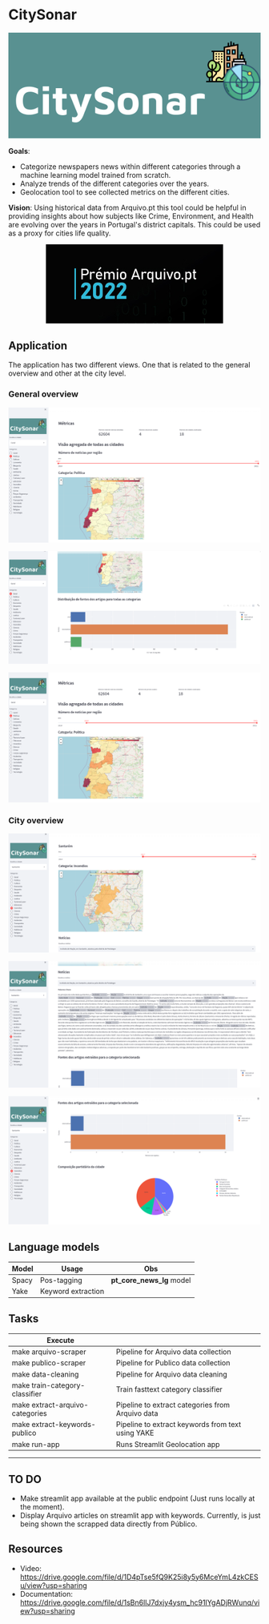 # CitySonar

<p align="center">
  <img src="images/citySonar.png"/>
</p>

**Goals**:

- Categorize newspapers news within different categories through a machine learning model trained from scratch.
- Analyze trends of the different categories over the years.
- Geolocation tool to see collected metrics on the different cities.

**Vision**: Using historical data from Arquivo.pt this tool could be helpful in providing insights about how subjects like Crime, Environment, and Health are evolving over the years in Portugal's district capitals. This could be used as a proxy for cities life quality.

<p align="center">
  <img src="images/arquivo.png"/>
</p>

## Application

The application has two different views. One that is related to the general overview and other at the city level.

### General overview

![alt text](images/app-general.png)

![alt text](images/app-general-bottom.png)

![alt text](images/app-general-2.png)

### City overview

![alt text](images/app-city-level.png)

![alt text](images/app-city-level-1.png)

![alt text](images/app-city-level-2.png)

## Language models

| Model | Usage | Obs |
| --- | --- | --- |
| Spacy | Pos-tagging | **pt_core_news_lg** model|
| Yake | Keyword extraction |  |

## Tasks

| Execute            |     |
|---                 | --- |
| make arquivo-scraper  | Pipeline for Arquivo data collection|
| make publico-scraper  | Pipeline for Publico data collection|
| make data-cleaning  | Pipeline for Arquivo data cleaning|
| make train-category-classifier | Train fasttext category classifier|
| make extract-arquivo-categories | Pipeline to extract categories from Arquivo data|
| make extract-keywords-publico | Pipeline to extract keywords from text using YAKE|
| make run-app | Runs Streamlit Geolocation app|

---

## TO DO

- Make streamlit app available at the public endpoint (Just runs locally at the moment).
- Display Arquivo articles on streamlit app with keywords. Currently, is just being shown the scrapped data directly from Público.

## Resources

- Video: https://drive.google.com/file/d/1D4pTse5fQ9K25i8y5y6MceYmL4zkCESu/view?usp=sharing
- Documentation: https://drive.google.com/file/d/1sBn6lIJ7dxjy4ysm_hc91IYgADjRWunq/view?usp=sharing
